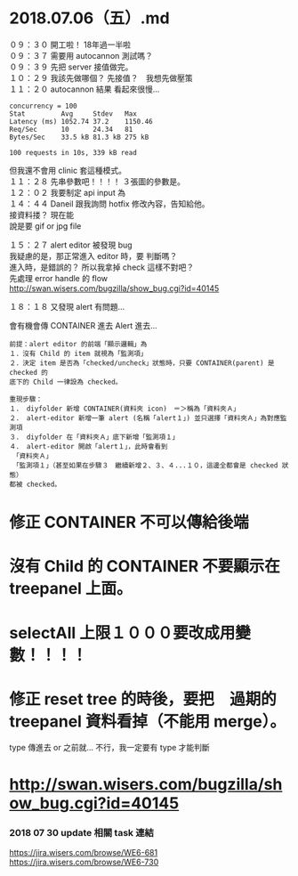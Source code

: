 # 2018.07.06（五）.md

０９：３０ 開工啦！ 18年過一半啦  
０９：３７ 需要用 autocannon 測試嗎？  
０９：３９ 先把 server 接值做完。  
１０：２９ 我該先做哪個？ 先接值？　我想先做壓策  
１１：２０ autocannon 結果 看起來很慢...  
```
concurrency = 100
Stat         Avg     Stdev   Max
Latency (ms) 1052.74 37.2    1150.46
Req/Sec      10      24.34   81
Bytes/Sec    33.5 kB 81.3 kB 275 kB

100 requests in 10s, 339 kB read
```
但我還不會用 clinic 套這種模式。  
１１：２８ 先串參數吧！！！！ ３張圖的參數是。  
１２：０２ 我要制定 api input 為  
１４：４４ Daneil 跟我詢問 hotfix 修改內容，告知給他。  
接資料搂？ 現在能  
說是要 gif or jpg file  

１５：２７ alert editor 被發現 bug  
我疑慮的是，那正常進入 editor 時，要 判斷嗎？  
進入時，是錯誤的？ 所以我拿掉 check 這樣不對吧？  
先處理 error handle 的 flow  
http://swan.wisers.com/bugzilla/show_bug.cgi?id=40145  

１８：１８ 又發現 alert 有問題...  

會有機會傳 CONTAINER 進去 Alert 進去...  
```
前提：alert editor 的前端「顯示邏輯」為  
１．沒有 Child 的 item 就視為「監測項」  
２．決定 item 是否為「checked/uncheck」狀態時，只要 CONTAINER(parent) 是 checked 的  
底下的 Child 一律設為 checked。  

重現步驟：  
１． diyfolder 新增 CONTAINER(資料夾 icon)　＝＞稱為「資料夾Ａ」  
２． alert-editor 新增一筆 alert (名稱「alert１」) 並只選擇「資料夾Ａ」為對應監測項  
３． diyfolder 在「資料夾Ａ」底下新增「監測項１」  
４． alert-editor 開啟「alert１」，此時會看到  
　「資料夾Ａ」
　「監測項１」（甚至如果在步驟３　繼續新增２、３、４...１０，這邊全都會是 checked 狀態）
都被 checked。
```

# 修正 CONTAINER 不可以傳給後端
# 沒有 Child 的 CONTAINER 不要顯示在 treepanel 上面。
# selectAll 上限１０００要改成用變數！！！！
# 修正 reset tree 的時後，要把　過期的 treepanel 資料看掉（不能用 merge）。
type 傳進去 or 之前就...   不行，我一定要有 type 才能判斷  
# http://swan.wisers.com/bugzilla/show_bug.cgi?id=40145


### 2018 07 30 update 相關 task 連結
https://jira.wisers.com/browse/WE6-681  
https://jira.wisers.com/browse/WE6-730  
